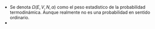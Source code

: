 - Se denota $\Omega(E,V,N,\alpha)$ como el peso estadístico de la probabilidad termodinámica. Aunque realmente no es una probabilidad en sentido ordinario.
- 
